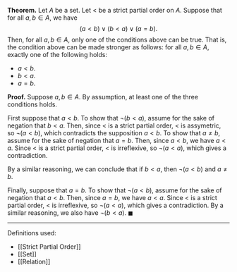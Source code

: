 **Theorem.** Let $A$ be a set. Let $<$ be a strict partial order on $A$. Suppose that for all $a,b\in A$, we have $$(a<b)\vee(b<a)\vee(a=b).$$Then, for all $a,b\in A$, only one of the conditions above can be true. That is, the condition above can be made stronger as follows: for all $a,b\in A$, exactly one of the following holds:
- $a<b$.
- $b<a$.
- $a=b$.

**Proof.** Suppose $a,b\in A$. By assumption, at least one of the three conditions holds.

First suppose that $a<b$. To show that $\neg(b<a)$, assume for the sake of negation that $b<a$. Then, since $<$ is a strict partial order, $<$ is assymetric, so $\neg(a<b)$, which contradicts the supposition $a<b$. To show that $a\neq b$, assume for the sake of negation that $a=b$. Then, since $a<b$, we have $a<a$. Since $<$ is a strict partial order, $<$ is irreflexive, so $\neg(a<a)$, which gives a contradiction.

By a similar reasoning, we can conclude that if $b<a$, then $\neg(a<b)$ and $a\neq b$.

Finally, suppose that $a=b$. To show that $\neg(a<b)$, assume for the sake of negation that $a<b$. Then, since $a=b$, we have $a<a$. Since $<$ is a strict partial order, $<$ is irreflexive, so $\neg(a<a)$, which gives a contradiction. By a similar reasoning, we also have $\neg(b<a)$. $\blacksquare$
***
Definitions used:
- [[Strict Partial Order]]
- [[Set]]
- [[Relation]]